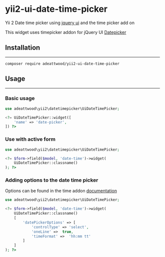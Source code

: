 # yii2-ui-date-time-picker
Yii 2 Date time picker using [jquery ui](https://jqueryui.com/) and the time picker add on

This widget uses timepicker addon for jQuery UI [Datepicker](http://trentrichardson.com/examples/timepicker/)

## Installation

- - -
~~~
composer require adeattwood/yii2-ui-date-time-picker
~~~

## Usage

- - -
### Basic usage
~~~php 
use adeattwood\yii2\datetimepicker\UiDateTimePicker;

<?= UiDateTimePicker::widget([
    'name' => 'date-picker',
]) ?>
~~~

### Use with active form
~~~php 
use adeattwood\yii2\datetimepicker\UiDateTimePicker;

<?= $form->field($model, 'date-time')->widget(
    UiDateTimePicker::classname()
); ?>
~~~

### Adding options to the date time picker
Options can be found in the time addon [documentation](http://trentrichardson.com/examples/timepicker/)
~~~php 
use adeattwood\yii2\datetimepicker\UiDateTimePicker;

<?= $form->field($model, 'date-time')->widget(
    UiDateTimePicker::classname()
    [
        'datePickerOptions' => [
            'controlType' => 'select',
            'oneLine' =>  true,
            'timeFormat' =>  'hh:mm tt'
        ]
    ]
); ?>
~~~  
